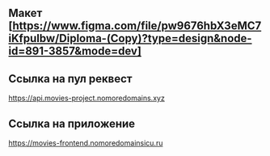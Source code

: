 ## Макет [https://www.figma.com/file/pw9676hbX3eMC7iKfpuIbw/Diploma-(Copy)?type=design&node-id=891-3857&mode=dev]
## Ссылка на пул реквест
https://api.movies-project.nomoredomains.xyz
## Ссылка на приложение
https://movies-frontend.nomoredomainsicu.ru
